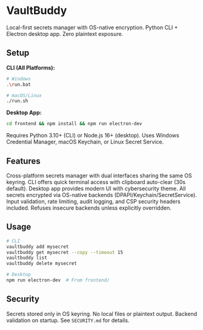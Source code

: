 # VaultBuddy

Local-first secrets manager with OS-native encryption. Python CLI + Electron desktop app. Zero plaintext exposure.

## Setup

**CLI (All Platforms):**
```bash
# Windows
.\run.bat

# macOS/Linux  
./run.sh
```

**Desktop App:**
```bash
cd frontend && npm install && npm run electron-dev
```

Requires Python 3.10+ (CLI) or Node.js 16+ (desktop). Uses Windows Credential Manager, macOS Keychain, or Linux Secret Service.

## Features

Cross-platform secrets manager with dual interfaces sharing the same OS keyring. CLI offers quick terminal access with clipboard auto-clear (30s default). Desktop app provides modern UI with cybersecurity theme. All secrets encrypted via OS-native backends (DPAPI/Keychain/SecretService). Input validation, rate limiting, audit logging, and CSP security headers included. Refuses insecure backends unless explicitly overridden.

## Usage

```bash
# CLI
vaultbuddy add mysecret
vaultbuddy get mysecret --copy --timeout 15
vaultbuddy list
vaultbuddy delete mysecret

# Desktop
npm run electron-dev  # From frontend/
```

## Security

Secrets stored only in OS keyring. No local files or plaintext output. Backend validation on startup. See `SECURITY.md` for details.
